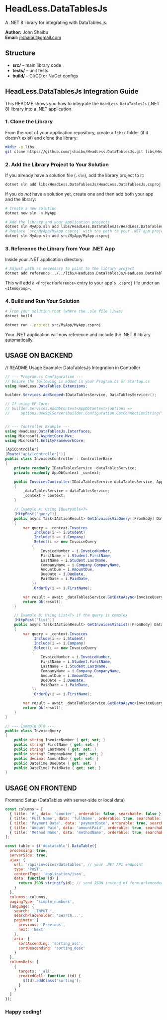 # HeadLess.DataTablesJs

A .NET 8 library for integrating with DataTables.js.

**Author:** John Shaibu  
**Email:** jrshaibu@gmail.com

## Structure

- **src/** – main library code  
- **tests/** – unit tests  
- **build/** – CI/CD or NuGet configs  

## HeadLess.DataTablesJs Integration Guide

This README shows you how to integrate the `HeadLess.DataTablesJs` (.NET 8) library into a .NET application.

### 1. Clone the Library

From the root of your application repository, create a `libs/` folder (if it doesn't exist) and clone the library:

```bash
mkdir -p libs
git clone https://github.com/jshaibu/HeadLess.DataTablesJs.git libs/HeadLess.DataTablesJs
```

### 2. Add the Library Project to Your Solution

If you already have a solution file (`.sln`), add the library project to it:

```bash
dotnet sln add libs/HeadLess.DataTablesJs/HeadLess.DataTablesJs.csproj
```

If you do *not* have a solution yet, create one and then add both your app and the library:

```bash
# Create a new solution
dotnet new sln -n MyApp

# Add the library and your application projects
dotnet sln MyApp.sln add libs/HeadLess.DataTablesJs/HeadLess.DataTablesJs.csproj
# Replace `src/MyApp/MyApp.csproj` with the path to your .NET app project
dotnet sln MyApp.sln add src/MyApp/MyApp.csproj
```

### 3. Reference the Library from Your .NET App

Inside your .NET application directory:

```bash
# Adjust path as necessary to point to the library project
dotnet add reference ../../libs/HeadLess.DataTablesJs/HeadLess.DataTablesJs.csproj
```

This will add a `<ProjectReference>` entry to your app's `.csproj` file under an `<ItemGroup>`.

### 4. Build and Run Your Solution

```bash
# From your solution root (where the .sln file lives)
dotnet build

dotnet run --project src/MyApp/MyApp.csproj
```

Your .NET application will now reference and include the .NET 8 library automatically.

## USAGE ON BACKEND 


// README Usage Example: DataTablesJs Integration in Controller

```C#
// --- Program.cs Configuration ---
// Ensure the following is added in your Program.cs or Startup.cs
using HeadLess.DataTables.Extensions;

builder.Services.AddScoped<IDataTablesService, DataTablesService>();

// If using EF Core:
// builder.Services.AddDbContext<AppDbContext>(options =>
//     options.UseSqlServer(builder.Configuration.GetConnectionString("DefaultConnection")));


// --- Controller Example ---
using HeadLess.DataTablesJs.Interfaces;
using Microsoft.AspNetCore.Mvc;
using Microsoft.EntityFrameworkCore;

[ApiController]
[Route("api/[controller]")]
public class InvoicesController : ControllerBase
{
    private readonly IDataTablesService _dataTablesService;
    private readonly AppDbContext _context;

    public InvoicesController(IDataTablesService dataTablesService, AppDbContext context)
    {
        _dataTablesService = dataTablesService;
        _context = context;
    }

    // Example A: Using IQueryable<T>
    [HttpPost("query")]
    public async Task<IActionResult> GetInvoicesViaQuery([FromBody] DataTablesRequest request)
    {
        var query = _context.Invoices
            .Include(i => i.Student)
            .Include(i => i.Company)
            .Select(i => new InvoiceQuery
            {
                InvoiceNumber = i.InvoiceNumber,
                FirstName = i.Student.FirstName,
                LastName = i.Student.LastName,
                CompanyName = i.Company.CompanyName,
                AmountDue = i.AmountDue,
                DueDate = i.DueDate,
                PaidDate = i.PaidDate,
            })
            .OrderBy(i => i.FirstName);

        var result = await _dataTablesService.GetDataAsync<InvoiceQuery>(request, query);
        return Ok(result);
    }

    // Example B: Using List<T> if the query is complex
    [HttpPost("list")]
    public async Task<IActionResult> GetInvoicesViaList([FromBody] DataTablesRequest request)
    {
        var query = _context.Invoices
            .Include(i => i.Student)
            .Include(i => i.Company)
            .Select(i => new InvoiceQuery
            {
                InvoiceNumber = i.InvoiceNumber,
                FirstName = i.Student.FirstName,
                LastName = i.Student.LastName,
                CompanyName = i.Company.CompanyName,
                AmountDue = i.AmountDue,
                DueDate = i.DueDate,
                PaidDate = i.PaidDate,
            })
            .OrderBy(i => i.FirstName);

        var result = await _dataTablesService.GetDataAsync<InvoiceQuery>(request, await query.ToListAsync());
        return Ok(result);
    }
}

// --- Example DTO ---
public class InvoiceQuery
{
    public string InvoiceNumber { get; set; }
    public string? FirstName { get; set; }
    public string? LastName { get; set; }
    public string? CompanyName { get; set; }
    public decimal AmountDue { get; set; }
    public DateTime DueDate { get; set; }
    public DateTime? PaidDate { get; set; }
}
```

## USAGE ON FRONTEND

Frontend Setup (DataTables with server-side or local data)

```javascript
const columns = [
  { title: '#', data: 'counter', orderable: false, searchable: false },
  { title: 'Full Name', data: 'fullName', orderable: true, searchable: true },
  { title: 'Payment Date', data: 'paymentDate', orderable: true, searchable: true },
  { title: 'Amount Paid', data: 'amountPaid', orderable: true, searchable: true },
  { title: 'Method Name', data: 'methodName', orderable: true, searchable: true }
];

const table = $('#datatable').DataTable({
  processing: true,
  serverSide: true,
  ajax: {
    url: '/api/invoices/datatables', // your .NET API endpoint
    type: 'POST',
    contentType: 'application/json',
    data: function (d) {
      return JSON.stringify(d); // send JSON instead of form-urlencoded
    }
  },
  columns: columns,
  pagingType: 'simple_numbers',
  language: {
    search: '_INPUT_',
    searchPlaceholder: 'Search...',
    paginate: {
      previous: 'Previous',
      next: 'Next'
    },
    aria: {
      sortAscending: 'sorting_asc',
      sortDescending: 'sorting_desc'
    }
  },
  columnDefs: [
    {
      targets: '_all',
      createdCell: function (td) {
        $(td).addClass('sorting');
      }
    }
  ]
});

```

### Happy coding!
